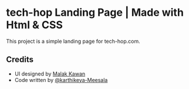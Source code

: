 
# tech-hop Landing Page | Made with Html & CSS

This project is a simple landing page for tech-hop.com.
## Credits

- UI designed by [Malak Kawan](https://twitter.com/KawanMalak)
- Code written by [@karthikeya-Meesala](https://github.com/Karthikeya-Meesala)
